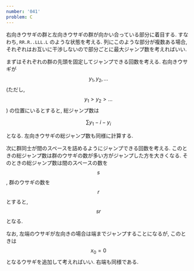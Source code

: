 ```yaml
---
number: '041'
problem: C
---
```

右向きウサギの群と左向きウサギの群が向かい合っている部分に着目する. すなわち, `RR.R..LLL.L` のような状態を考える. 列にこのような部分が複数ある場合, それぞれはお互いに干渉しないので部分ごとに最大ジャンプ数を考えればいい.

まずはそれぞれの群の先頭を固定してジャンプできる回数を考える. 右向きウサギが $$ y_1, y_2, \dots $$ (ただし, $$ y_1 \gt y_2 \gt  \dots $$) の位置にいるとすると, 総ジャンプ数は

$$
\sum y_1 - i - y_i
$$

となる. 左向きウサギの総ジャンプ数も同様に計算する.

次に群同士が間のスペースを詰めるようにジャンプできる回数を考える. このときの総ジャンプ数は群のウサギの数が多い方がジャンプした方を大きくなる. そのときの総ジャンプ数は間のスペースの数を $$ s $$, 群のウサギの数を $$ r $$ とすると, $$ sr $$ となる.

なお, 左端のウサギが左向きの場合は端までジャンプすることになるが, このときは $$ x_0 = 0 $$ となるウサギを追加して考えればいい. 右端も同様である.
